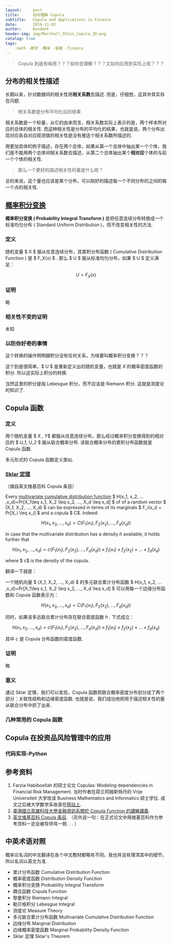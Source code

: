 ```yaml
---
layout:     post
title:      如何理解 Copula
subtitle:   Copula and Applications in Finance
date:       2019-11-02
author:     Dundant
header-img: img/Marshall_Olkin_Copula_3D.png
catalog: true
tags:
    -math -数学 -概率 -金融 -finance
---
```


> Copula 到底有啥用？？？如何去理解？？？又如何应用到实际上呢？？？

## 分布的相关性描述

长期以来，针对数据间的相关性用**相关系数**去描述.  但是，仔细想，这其中其实存在问题.  

> 相关系数是分布平均化后的结果

相关系数是一个标量，从它的由来而言，相关系数实际上表示的是，两个样本所对应的总体的相关性.  而这种相关性是分布的平均化的结果，也就是说，两个分布出现对应各自对应观测值的相关性是没有被这个相关系数所描述的.  

用更加具体的例子描述，存在两个总体，如果从第一个总体中抽出某一个个体，我们是不能用两个总体间相关系数去描述，从第二个总体抽出某个**相对应**个体的与前一个个体的相关性.  

> 那么一个更好的描述相关性的量是什么呢？

总的来说，这个量也应该是某个分布，可以刚好的描述每一个不同分布的之间的每一个点的相关性.  

## [概率积分变换](https://en.wikipedia.org/wiki/Probability_integral_transform)

**概率积分变换 ( Probability Integral Transform )** 是把任意连续分布转换成一个标准均匀分布 ( Standard Uniform Distribution )，而不改变相关性的方法.  

### 定义

随机变量 $ X $ 服从任意连续分布，其累积分布函数 ( Cumulative Distribution Function ) 是 $ F_X(x) $ .  那么 $ U $ 服从标准均匀分布，如果 $ U $ 定义满足：


$$
U = F_X(x)
$$



### 证明

略

### 相关性不变的证明

未知

### 以防你好奇的事情

这个转换的操作明明跟积分没有任何关系，为啥要叫概率积分变换？？？

这个到是很简单，$ U $ 是重新定义出的随机变量，也就是 $X$ 的概率密度函数的积分.  所以这实际上积分的转换.  

当然这里的积分是指 Lebesgue 积分，而不应该是 Riemann 积分.  这就是测度论的知识了.  

## Copula 函数

### 定义

两个随机变量 $ X , Y$ 都服从任意连续分布，那么经过概率积分变换得到的相对应的 $ U_1, U_2 $ 服从联合概率分布.  该联合概率分布的累积分布函数就是 Copula 函数.  

多元形式的 Copula 函数定义类似.  

### [Sklar 定理](https://en.wikipedia.org/wiki/Copula_(probability_theory)#Sklar's_theorem)

（摘自英文维基百科 Copula 条目）

Every [multivariate cumulative distribution function](https://en.wikipedia.org/wiki/Cumulative_distribution_function#Multivariate_case)  $ H(x_1, x_2, ... ,x_d)=Pr[X_1\leq x_1, X_2 \leq x_2, ..., X_d \leq x_d] $  of of a random vector $ (X_1, X_2, ..., X_d) $ can be expressed in terms of its marginals $ F_i(x_i) = Pr[X_i \leq x_i] $ and a copula $ C$. Indeed:


$$
H(x_1, x_2, ... ,x_d)=C(F_1(x_1), F_2(x_2), ..., F_d(x_d))
$$


In case that the multivariate distribution has a density $h$ available, it holds further that


$$
h(x_1, x_2, ... ,x_d)=
c(F_1(x_1), F_2(x_2), ..., F_d(x_d)) \times f_1(x_1) \times f_2(x_2) \times \dots \times f_d(x_d)
$$

where $ c$ is the density of the copula.

翻译一下就是：

一个随机向量 $ (X_1, X_2, ..., X_d) $ 的多元联合累计分布函数 $ H(x_1, x_2, ... ,x_d)=Pr[X_1\leq x_1, X_2 \leq x_2, ..., X_d \leq x_d] $ 可以用每一个边缘分布函数和 Copula 函数表示为：


$$
H(x_1, x_2, ... ,x_d)=C(F_1(x_1), F_2(x_2), ..., F_d(x_d))
$$


同时，如果该多远联合累计分布存在联合密度函数 $h$ . 下式成立：


$$
h(x_1, x_2, ... ,x_d)=
c(F_1(x_1), F_2(x_2), ..., F_d(x_d)) \times f_1(x_1) \times f_2(x_2) \times \dots \times f_d(x_d)
$$


其中 $c$ 是 Copula 分布函数的密度函数.  

### 证明

略

### 意义

通过 Sklar 定理，我们可以发现，Copula 函数把联合概率密度分布划分成了两个部分：关联性结构和边缘密度函数.  也就是说，我们成功地把用于描述相关性的量从联合分布中抓了出来.  

### 几种常用的 Copula 函数



## Copula 在投资品风险管理中的应用



### 代码实现-Python

## 参考资料

1. Farzia Habiboellah 的硕士论文 Copulas: Modeling dependencies in Financial Risk Management. 当时作者在荷兰阿姆斯特丹的 Vrije Universiteit 大学攻读 Business Mathematics and Informatics 硕士学位. 成文之后被大学数学系收录在[网站上](https://www.math.vu.nl/~sbhulai/papers/paper-habiboellah.pdf).
2. [臺灣國立高雄科技大學金融資訊系關於 Copula Function 的講解講義](http://www.fin.kuas.edu.tw/download.php?filename=1910_a2a8d9e7.ppt&dir=community_forum/636&title=copula).
3. [英文维基百科 Copula 条目](https://en.wikipedia.org/wiki/Copula_(probability_theory)). （另外说一句：在正式论文中用维基百科作为参考资料一定会被导师骂一顿. . . ）

## 中英术语对照

概率论名词的中文翻译在各个中文教材都略有不同，我也并没有理清其中的细节，所以名词以英文为准.  

+ 累计分布函数 Cumulative Distribution Function
+ 概率密度函数 Distribution Density Function
+ 概率积分变换 Probability Integral Transform
+ 耦合函数 Copula Function
+ 黎曼积分 Riemann Integral
+ 勒贝格积分 Lebesgue Integral
+ 测度论 Measure Theory
+ 多元联合累计分布函数 Multivariate Cumulative Distribution Function
+ 边缘分布 Marginal Distribution
+ 边缘概率密度函数 Marginal Probability Density Function
+ Sklar 定理 Sklar's Theorem